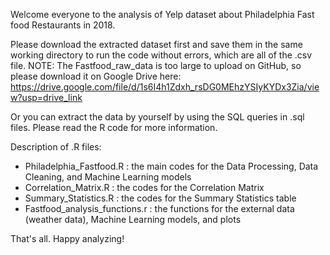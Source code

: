 Welcome everyone to the analysis of Yelp dataset about Philadelphia Fast food Restaurants in 2018. 

Please download the extracted dataset first and save them in the same working directory to run the code without errors, which are all of the .csv file.
NOTE: The Fastfood_raw_data is too large to upload on GitHub, so please download it on Google Drive here: https://drive.google.com/file/d/1s6I4h1Zdxh_rsDG0MEhzYSIyKYDx3Zia/view?usp=drive_link

Or you can extract the data by yourself by using the SQL queries in .sql files. Please read the R code for more information.

Description of .R files:
- Philadelphia_Fastfood.R : the main codes for the Data Processing, Data Cleaning, and Machine Learning models
- Correlation_Matrix.R : the codes for the Correlation Matrix
- Summary_Statistics.R : the codes for the Summary Statistics table
- Fastfood_analysis_functions.r : the functions for the external data (weather data), Machine Learning models, and plots

That's all. Happy analyzing!
